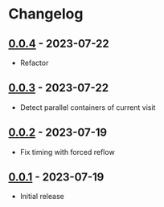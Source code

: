 # Changelog

<!-- ## [Unreleased] -->

## [0.0.4] - 2023-07-22

- Refactor

## [0.0.3] - 2023-07-22

- Detect parallel containers of current visit

## [0.0.2] - 2023-07-19

- Fix timing with forced reflow

## [0.0.1] - 2023-07-19

- Initial release

[Unreleased]: https://github.com/swup/parallel-plugin/compare/0.0.4...HEAD

[0.0.4]: https://github.com/swup/parallel-plugin/releases/tag/0.0.4
[0.0.3]: https://github.com/swup/parallel-plugin/releases/tag/0.0.3
[0.0.2]: https://github.com/swup/parallel-plugin/releases/tag/0.0.2
[0.0.1]: https://github.com/swup/parallel-plugin/releases/tag/0.0.1
